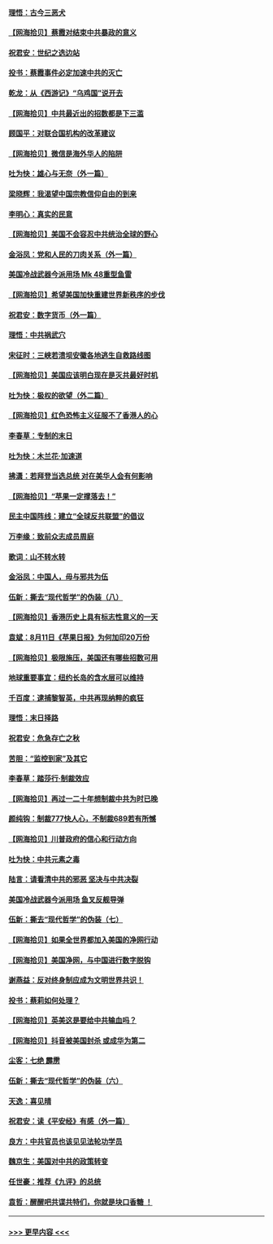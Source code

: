 #### [理悟：古今三恶犬](../pages/nsc993/n12345190.md?t=08210802) 
#### [【网海拾贝】蔡霞对结束中共暴政的意义](../pages/nsc993/n12344263.md?t=08210802) 
#### [祝君安：世纪之选边站](../pages/nsc993/n12342382.md?t=08210802) 
#### [投书：蔡霞事件必定加速中共的灭亡](../pages/nsc993/n12341881.md?t=08210802) 
#### [乾龙：从《西游记》“乌鸡国”说开去](../pages/nsc993/n12341690.md?t=08210802) 
#### [【网海拾贝】中共最近出的招数都是下三滥](../pages/nsc993/n12341593.md?t=08210802) 
#### [顾国平：对联合国机构的改革建议](../pages/nsc993/n12339928.md?t=08210802) 
#### [【网海拾贝】微信是海外华人的陷阱](../pages/nsc993/n12338868.md?t=08210802) 
#### [吐为快：雄心与无奈（外一篇）](../pages/nsc993/n12338132.md?t=08210802) 
#### [梁晓辉：我渴望中国宗教信仰自由的到来](../pages/nsc993/n12336657.md?t=08210802) 
#### [李明心：真实的民意](../pages/nsc993/n12336089.md?t=08210802) 
#### [【网海拾贝】美国不会容忍中共统治全球的野心](../pages/nsc993/n12336063.md?t=08210802) 
#### [金浴凤：党和人民的刀肉关系（外一篇）](../pages/nsc993/n12335834.md?t=08210802) 
#### [美国冷战武器今派用场 Mk 48重型鱼雷](../pages/nsc993/n12335354.md?t=08210802) 
#### [【网海拾贝】希望美国加快重建世界新秩序的步伐](../pages/nsc993/n12334224.md?t=08210802) 
#### [祝君安：数字货币（外一篇）](../pages/nsc993/n12334186.md?t=08210802) 
#### [理悟：中共祸武穴](../pages/nsc993/n12333962.md?t=08210802) 
#### [宋征时：三峡若溃坝安徽各地逃生自救路线图](../pages/nsc993/n12332450.md?t=08210802) 
#### [【网海拾贝】美国应该明白现在是灭共最好时机](../pages/nsc993/n12332313.md?t=08210802) 
#### [吐为快：极权的欲望（外二篇）](../pages/nsc993/n12332089.md?t=08210802) 
#### [【网海拾贝】红色恐怖主义征服不了香港人的心](../pages/nsc993/n12329296.md?t=08210802) 
#### [李春草：专制的末日](../pages/nsc993/n12329079.md?t=08210802) 
#### [吐为快：木兰花‧加速道](../pages/nsc993/n12327366.md?t=08210802) 
#### [拂潇：若拜登当选总统 对在美华人会有何影响](../pages/nsc993/n12295996.md?t=08210802) 
#### [【网海拾贝】“苹果一定撑落去！”](../pages/nsc993/n12326784.md?t=08210802) 
#### [民主中国阵线：建立“全球反共联盟”的倡议](../pages/nsc993/n12324177.md?t=08210802) 
#### [万李缘：致前众志成员周庭](../pages/nsc993/n12324635.md?t=08210802) 
#### [歌词：山不转水转](../pages/nsc993/n12324599.md?t=08210802) 
#### [金浴凤：中国人，毋与邪共为伍](../pages/nsc993/n12324257.md?t=08210802) 
#### [伍新：撕去“现代哲学”的伪装（八）](../pages/nsc993/n12324188.md?t=08210802) 
#### [【网海拾贝】香港历史上具有标志性意义的一天](../pages/nsc993/n12324021.md?t=08210802) 
#### [袁斌：8月11日《苹果日报》为何加印20万份](../pages/nsc993/n12323955.md?t=08210802) 
#### [【网海拾贝】极限施压，美国还有哪些招数可用](../pages/nsc993/n12322512.md?t=08210802) 
#### [地球重要事宜：纽约长岛的含水层可以维持](../pages/nsc993/n12321844.md?t=08210802) 
#### [千百度：逮捕黎智英，中共再现纳粹的疯狂](../pages/nsc993/n12321777.md?t=08210802) 
#### [理悟：末日择路](../pages/nsc993/n12320812.md?t=08210802) 
#### [祝君安：危急存亡之秋](../pages/nsc993/n12320795.md?t=08210802) 
#### [苦胆：“监控到家”及其它](../pages/nsc993/n12320751.md?t=08210802) 
#### [李春草：踏莎行·制裁效应](../pages/nsc993/n12318290.md?t=08210802) 
#### [【网海拾贝】再过一二十年想制裁中共为时已晚](../pages/nsc993/n12318195.md?t=08210802) 
#### [颜纯钩：制裁777快人心，不制裁689若有所憾](../pages/nsc993/n12316912.md?t=08210802) 
#### [【网海拾贝】川普政府的信心和行动方向](../pages/nsc993/n12316673.md?t=08210802) 
#### [吐为快：中共元素之毒](../pages/nsc993/n12316547.md?t=08210802) 
#### [陆言：请看清中共的邪恶 坚决与中共决裂](../pages/nsc993/n12315784.md?t=08210802) 
#### [美国冷战武器今派用场 鱼叉反舰导弹](../pages/nsc993/n12316258.md?t=08210802) 
#### [伍新：撕去“现代哲学”的伪装（七）](../pages/nsc993/n12315846.md?t=08210802) 
#### [【网海拾贝】如果全世界都加入美国的净网行动](../pages/nsc993/n12315588.md?t=08210802) 
#### [【网海拾贝】美国净网，与中国进行数字脱钩](../pages/nsc993/n12312813.md?t=08210802) 
#### [谢燕益：反对终身制应成为文明世界共识！](../pages/nsc993/n12310465.md?t=08210802) 
#### [投书：蔡莉如何处理？](../pages/nsc993/n12310224.md?t=08210802) 
#### [【网海拾贝】英美这是要给中共输血吗？](../pages/nsc993/n12307646.md?t=08210802) 
#### [【网海拾贝】抖音被美国封杀 或成华为第二](../pages/nsc993/n12305277.md?t=08210802) 
#### [尘客：七绝 霹雳](../pages/nsc993/n12304053.md?t=08210802) 
#### [伍新：撕去“现代哲学”的伪装（六）](../pages/nsc993/n12303243.md?t=08210802) 
#### [天逸：喜见晴](../pages/nsc993/n12303226.md?t=08210802) 
#### [祝君安：读《平安经》有感（外一篇）](../pages/nsc993/n12303170.md?t=08210802) 
#### [良方：中共官员也该见见法轮功学员](../pages/nsc993/n12302985.md?t=08210802) 
#### [魏京生：美国对中共的政策转变](../pages/nsc993/n12302929.md?t=08210802) 
#### [任世豪：推荐《九评》的总统](../pages/nsc993/n12302838.md?t=08210802) 
#### [袁哲：醒醒吧共谍共特们，你就是块口香糖 ！](../pages/nsc993/n12302678.md?t=08210802) 

----
#### [ >>> 更早内容 <<< ](../indexes/nsc993-earlier.md)
